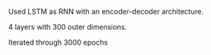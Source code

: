 Used LSTM as RNN with an encoder-decoder architecture.

4 layers with 300 outer dimensions. 

Iterated through 3000 epochs
